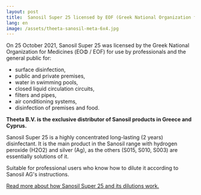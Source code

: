 ```yaml
---
layout: post
title:  Sanosil Super 25 licensed by EOF (Greek National Organization for Medicines)
lang: en
image: /assets/theeta-sanosil-meta-6x4.jpg
---
```


On 25 October 2021, Sanosil Super 25 was licensed by the Greek National Organization for Medicines (ΕΟΦ / EOF) for use by professionals and the general public for:
- surface disinfection,
- public and private premises, 
- water in swimming pools, 
- closed liquid circulation circuits, 
- filters and pipes, 
- air conditioning systems, 
- disinfection of premises and food.

**Theeta B.V. is the exclusive distributor of Sanosil products in Greece and Cyprus.**

Sanosil Super 25 is a highly concentrated long-lasting (2 years) disinfectant. It is the main product in the Sanosil range with hydrogen peroxide (H2O2) and silver (Ag), as the others (S015, S010, S003) are essentially solutions of it.

Suitable for professional users who know how to dilute it according to Sanosil AG's instructions.

[Read more about how Sanosil Super 25 and its dilutions work.](/{{page.lang}}/sanosil)